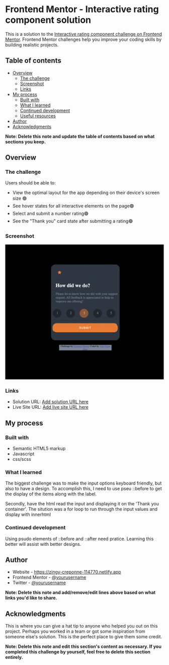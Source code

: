# Frontend Mentor - Interactive rating component solution

This is a solution to the [Interactive rating component challenge on Frontend Mentor](https://www.frontendmentor.io/challenges/interactive-rating-component-koxpeBUmI). Frontend Mentor challenges help you improve your coding skills by building realistic projects. 

## Table of contents

- [Overview](#overview)
  - [The challenge](#the-challenge)
  - [Screenshot](#screenshot)
  - [Links](#links)
- [My process](#my-process)
  - [Built with](#built-with)
  - [What I learned](#what-i-learned)
  - [Continued development](#continued-development)
  - [Useful resources](#useful-resources)
- [Author](#author)
- [Acknowledgments](#acknowledgments)

**Note: Delete this note and update the table of contents based on what sections you keep.**

## Overview

### The challenge

Users should be able to:

- View the optimal layout for the app depending on their device's screen size 🟢
- See hover states for all interactive elements on the page🟢
- Select and submit a number rating🟢
- See the "Thank you" card state after submitting a rating🟢

### Screenshot

![](./Screen%20Shot%202022-12-05%20at%2011.59.39%20PM.png)


### Links

- Solution URL: [Add solution URL here](https://your-solution-url.com)
- Live Site URL: [Add live site URL here](https://your-live-site-url.com)

## My process

### Built with

- Semantic HTML5 markup
- Javascript 
- css/scss 




### What I learned

The biggest challenge was to make the input options keyboard friendly, but also to have a design. To accomplish this, I need to use pseu ::before to get the display of the items along with the label. 


Secondly, have the html read the input and displaying it on the 'Thank you container'. The sitution was a for loop to run through the input values and display with innerhtml 

### Continued development

Using psudo elements of ::before and ::after need pratice. Learning this better will assist with better designs. 



## Author

- Website - https://zingy-creponne-114770.netlify.app
- Frontend Mentor - [@yourusername](https://www.frontendmentor.io/profile/yourusername)
- Twitter - [@yourusername](https://www.twitter.com/yourusername)

**Note: Delete this note and add/remove/edit lines above based on what links you'd like to share.**

## Acknowledgments

This is where you can give a hat tip to anyone who helped you out on this project. Perhaps you worked in a team or got some inspiration from someone else's solution. This is the perfect place to give them some credit.

**Note: Delete this note and edit this section's content as necessary. If you completed this challenge by yourself, feel free to delete this section entirely.**
